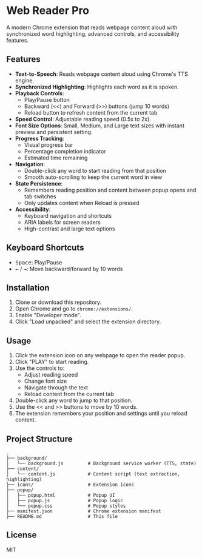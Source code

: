 # Web Reader Pro

A modern Chrome extension that reads webpage content aloud with synchronized word highlighting, advanced controls, and accessibility features.

## Features

- **Text-to-Speech**: Reads webpage content aloud using Chrome's TTS engine.
- **Synchronized Highlighting**: Highlights each word as it is spoken.
- **Playback Controls**:
  - Play/Pause button
  - Backward (<<) and Forward (>>) buttons (jump 10 words)
  - Reload button to refresh content from the current tab
- **Speed Control**: Adjustable reading speed (0.5x to 2x).
- **Font Size Options**: Small, Medium, and Large text sizes with instant preview and persistent setting.
- **Progress Tracking**:
  - Visual progress bar
  - Percentage completion indicator
  - Estimated time remaining
- **Navigation**:
  - Double-click any word to start reading from that position
  - Smooth auto-scrolling to keep the current word in view
- **State Persistence**:
  - Remembers reading position and content between popup opens and tab switches
  - Only updates content when Reload is pressed
- **Accessibility**:
  - Keyboard navigation and shortcuts
  - ARIA labels for screen readers
  - High-contrast and large text options

## Keyboard Shortcuts

- <kbd>Space</kbd>: Play/Pause
- <kbd>←</kbd> / <kbd>→</kbd>: Move backward/forward by 10 words

## Installation

1. Clone or download this repository.
2. Open Chrome and go to `chrome://extensions/`.
3. Enable "Developer mode".
4. Click "Load unpacked" and select the extension directory.

## Usage

1. Click the extension icon on any webpage to open the reader popup.
2. Click "PLAY" to start reading.
3. Use the controls to:
   - Adjust reading speed
   - Change font size
   - Navigate through the text
   - Reload content from the current tab
4. Double-click any word to jump to that position.
5. Use the << and >> buttons to move by 10 words.
6. The extension remembers your position and settings until you reload content.

## Project Structure

```
.
├── background/
│   └── background.js         # Background service worker (TTS, state)
├── content/
│   └── content.js            # Content script (text extraction, highlighting)
├── icons/                    # Extension icons
├── popup/
│   ├── popup.html            # Popup UI
│   ├── popup.js              # Popup logic
│   └── popup.css             # Popup styles
├── manifest.json             # Chrome extension manifest
├── README.md                 # This file
```

## License

MIT
